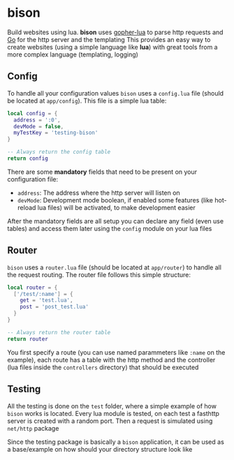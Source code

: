 # bison

Build websites using lua. 
**bison** uses [gopher-lua](https://github.com/yuin/gopher-lua) to parse http requests and [Go](https://golang.org/) for the http server and the templating
This provides an easy way to create websites (using a simple language like **lua**) with great tools from a more complex language (templating, logging)

## Config

To handle all your configuration values `bison` uses a `config.lua` file (should be located at `app/config`). This file is a simple lua table:

```lua
local config = {
  address = ':0',
  devMode = false,
  myTestKey = 'testing-bison'
}

-- Always return the config table
return config
```
There are some **mandatory** fields that need to be present on your configuration file:

- `address`: The address where the http server will listen on
- `devMode`: Development mode boolean, if enabled some features (like hot-reload lua files) will be activated, to make development easier

After the mandatory fields are all setup you can declare any field (even use tables) and access them later using the `config` module 
on your lua files

## Router

`bison` uses a `router.lua` file (should be located at `app/router`) to handle all the request routing. The router file follows this simple structure:

```lua
local router = {
  ['/test/:name'] = {
    get = 'test.lua',
    post = 'post_test.lua'
  }
}

-- Always return the router table
return router
```

You first specify a route (you can use named parammeters like `:name` on the example), 
each route has a table with the http method and the controller (lua files inside the `controllers` directory)
that should be executed

## Testing

All the testing is done on the `test` folder, where a simple example of how `bison` works is located. Every lua module is tested, on each test a fasthttp server is created with a random port.
Then a request is simulated using `net/http` package

Since the testing package is basically a `bison` application, it can be used as a base/example on how should your directory structure look like
